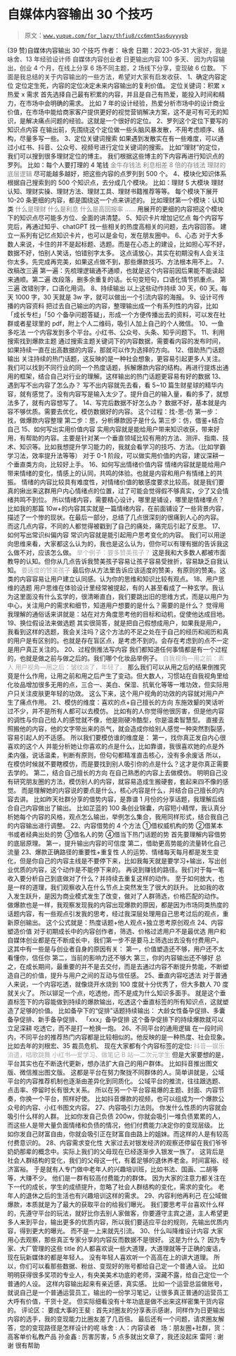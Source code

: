 # 自媒体内容输出 30 个技巧

> 原文：[`www.yuque.com/for_lazy/thfiu8/cc6mnt5as6uyyypb`](https://www.yuque.com/for_lazy/thfiu8/cc6mnt5as6uyyypb)

<ne-h2 id="2eb2fd40" data-lake-id="2eb2fd40"><ne-heading-ext><ne-heading-anchor></ne-heading-anchor><ne-heading-fold></ne-heading-fold></ne-heading-ext><ne-heading-content><ne-text id="u9fd45900">(39 赞)自媒体内容输出 30 个技巧</ne-text></ne-heading-content></ne-h2> <ne-p id="u7185f8c6" data-lake-id="u7185f8c6"><ne-text id="u06d9e524">作者： 咏舍</ne-text></ne-p> <ne-p id="u121d4d11" data-lake-id="u121d4d11"><ne-text id="u6cf91bb5">日期：2023-05-31</ne-text></ne-p> <ne-p id="ua309bd2a" data-lake-id="ua309bd2a"><ne-text id="u6a3e7340" style="background-color: rgb(255, 255, 255); color: rgb(47, 48, 52);">大家好，我是咏舍、13 年经验设计师</ne-text></ne-p> <ne-p id="uedc71da4" data-lake-id="uedc71da4"><ne-text id="u15eb1449" style="background-color: rgb(255, 255, 255); color: rgb(47, 48, 52);">自媒体内容创业者</ne-text></ne-p> <ne-p id="ue11c1221" data-lake-id="ue11c1221"><ne-text id="u29a620be" style="background-color: rgb(255, 255, 255); color: rgb(47, 48, 52);">日更输出内容 100 多天、</ne-text></ne-p> <ne-p id="uec50848f" data-lake-id="uec50848f"><ne-text id="ue1f3c26b" style="background-color: rgb(255, 255, 255); color: rgb(47, 48, 52);">因为内容输出，创业 4 个月，在线上分享 6 场不同主题，2 场线下分享，变现破 6 位数。</ne-text></ne-p> <ne-p id="ue67e95f0" data-lake-id="ue67e95f0"><ne-text id="u56f2b761" style="background-color: rgb(255, 255, 255); color: rgb(47, 48, 52);">下面是我总结的关于内容输出的一些方法，希望对大家有启发收获、</ne-text></ne-p> <ne-p id="u5eaeb670" data-lake-id="u5eaeb670"><ne-text id="u7282ffb0" ne-bold="true">1、确定内容定位</ne-text></ne-p> <ne-p id="u7d48dd55" data-lake-id="u7d48dd55"><ne-text id="u11c0c94f">定位定生死，内容的定位决定未来内容输出的复利价值。</ne-text></ne-p> <ne-p id="u1a582ab7" data-lake-id="u1a582ab7"><ne-text id="u9c8191b4">定位关键词：积累 x 热爱 x 需求</ne-text></ne-p> <ne-p id="u3846a6f1" data-lake-id="u3846a6f1"><ne-text id="ucdffccc3">首先选择自己最有积累的内容，并且是自己有热爱，能投入时间和精力，在市场中会明确的需求。</ne-text></ne-p> <ne-p id="u3abfddd8" data-lake-id="u3abfddd8"><ne-text id="u64bb647b">比如 7 年的设计经验，热爱分析市场中的设计商业价值，在市场中能给商家客户提供更好的视觉营销解决方案，这不是可有可无的知识，是解决痛点问题的经验。这就是一个很好的定位。</ne-text></ne-p> <ne-p id="u234326cb" data-lake-id="u234326cb"><ne-text id="uf0aaf741" ne-bold="true">2、罗列这个定位下要写的知识点内容</ne-text></ne-p> <ne-p id="ubd04f3a2" data-lake-id="ubd04f3a2"><ne-text id="ub59328bc">在输出前，先围绕这个定位做一些头脑风暴发散，不用考虑顺序、结构，尽量多写一些。</ne-text></ne-p> <ne-p id="u7067cf6b" data-lake-id="u7067cf6b"><ne-text id="u40dd4503" ne-bold="true">3、定位关键词搜索</ne-text></ne-p> <ne-p id="ud9dfb39f" data-lake-id="ud9dfb39f"><ne-text id="ude45f963">如果遇到发散实在有一些难度，可以通过小红书、抖音、公众号、视频号进行定位关键词的搜索。</ne-text></ne-p> <ne-p id="uee3f2dd4" data-lake-id="uee3f2dd4"><ne-text id="ubaa47204">比如“理财”的定位，我们可以搜到很多理财定位的博主。</ne-text></ne-p> <ne-p id="u01be13fc" data-lake-id="u01be13fc"><ne-text id="u9c15e7f5">我们根据这些博主的下内容再进行知识点的罗列。</ne-text></ne-p> <ne-p id="u4b996185" data-lake-id="u4b996185"><ne-text id="u326fbb8d" ne-bold="true">比如：每个人要打理的 4 笔钱</ne-text></ne-p> <ne-p id="ubf1d91c9" data-lake-id="ubf1d91c9"><ne-text id="u7149686c" style="color: rgb(127, 127, 127);">金牛存钱法</ne-text></ne-p> <ne-p id="uba712e1d" data-lake-id="uba712e1d"><ne-text id="u7911ad75" style="color: rgb(127, 127, 127);">利息相差 8 倍的存钱法</ne-text></ne-p> <ne-p id="u3c5f1d4f" data-lake-id="u3c5f1d4f"><ne-text id="u94d1603d" style="color: rgb(127, 127, 127);">理财的底层逻辑</ne-text></ne-p> <ne-p id="u82caf233" data-lake-id="u82caf233"><ne-text id="u24038174">尽可能越多越好，把这些内容的点罗列到 500 个。</ne-text></ne-p> <ne-p id="u9c60fc8a" data-lake-id="u9c60fc8a"><ne-text id="uaf5b99d7" ne-bold="true">4、模块化知识体系</ne-text></ne-p> <ne-p id="u9488f265" data-lake-id="u9488f265"><ne-text id="u58ab36ce">根据自己搜索到的 500 个知识点，去分成几个模块。</ne-text></ne-p> <ne-p id="u02b25ec1" data-lake-id="u02b25ec1"><ne-text id="ud90df74f">比如：理财 5 大模块</ne-text></ne-p> <ne-p id="ub37506ed" data-lake-id="ub37506ed"><ne-text id="u0ea79cc5">理财认知、理财实操、理财方法、理财工具、理财书籍推荐等等。</ne-text></ne-p> <ne-p id="u778e8fa6" data-lake-id="u778e8fa6"><ne-text id="ue7bc97bb">每个模块下展开 10-20 条更细的内容，都是围绕这一个点来讲述的。</ne-text></ne-p> <ne-p id="u662892d4" data-lake-id="u662892d4"><ne-text id="ue6015e65">比如理财第一个模块：认知类</ne-text></ne-p> <ne-p id="ueabc5c04" data-lake-id="ueabc5c04"><ne-text id="ua934b697" style="color: rgb(127, 127, 127);">什么是理财</ne-text></ne-p> <ne-p id="u26b3ad4c" data-lake-id="u26b3ad4c"><ne-text id="u79521f2d" style="color: rgb(127, 127, 127);">什么是利息</ne-text></ne-p> <ne-p id="u2ed3ac60" data-lake-id="u2ed3ac60"><ne-text id="u5fcc697f" style="color: rgb(127, 127, 127);">什么是高回报率</ne-text></ne-p> <ne-p id="u32a07ad4" data-lake-id="u32a07ad4"><ne-text id="u84369014" style="color: rgb(127, 127, 127);">……</ne-text></ne-p> <ne-p id="u2536e9a6" data-lake-id="u2536e9a6"><ne-text id="udb832c5e">用展开的更细的内容把这个模块下的知识点尽可能多方位、全面的讲清楚。</ne-text></ne-p> <ne-p id="u829be245" data-lake-id="u829be245"><ne-text id="u27fcfcf8" ne-bold="true">5、知识卡片增加记忆点</ne-text></ne-p> <ne-p id="ubba89f33" data-lake-id="ubba89f33"><ne-text id="u9507783a">每个内容写完后，再通过知乎、chatGPT 找一些相关的热度高相关的问题，去内容回答。</ne-text></ne-p> <ne-p id="u17b2fc60" data-lake-id="u17b2fc60"><ne-text id="u16febedf">建立一系列有记忆点知识卡片，也可以是金句，发在朋友圈中。</ne-text></ne-p> <ne-p id="udc19614c" data-lake-id="udc19614c"><ne-text id="uf5158431" ne-bold="true">6、心态</ne-text></ne-p> <ne-p id="u7f27f35c" data-lake-id="u7f27f35c"><ne-text id="uc8afb96f">对于大多数人来说，卡住的并不是起标题、选题。而是在心态上的建设，比如担心写不好，数据不好，怕别人笑话，怕错别字太多。</ne-text></ne-p> <ne-p id="u4f085d4c" data-lake-id="u4f085d4c"><ne-text id="u165c6eb0">这点请放心，其实在初期没有人会关注你太多。先完成再完美，如果这点做不到，那些爆款技巧、方法根本用不上。</ne-text></ne-p> <ne-p id="u968bfd4f" data-lake-id="u968bfd4f"><ne-text id="u2884a457" ne-bold="true">7、改稿改三遍</ne-text></ne-p> <ne-p id="ub727636e" data-lake-id="ub727636e"><ne-text id="uc50869b2">第一遍：先梳理逻辑通不通顺，也就是这个内容前因后果能不能读起来通顺。第二遍</ne-text></ne-p> <ne-p id="u74c944a8" data-lake-id="u74c944a8"><ne-text id="uc5afe255">改段落，删多余重复的话。长句变短句，口语化情节抓重点。</ne-text></ne-p> <ne-p id="ud8a27c70" data-lake-id="ud8a27c70"><ne-text id="u30add69c">第三遍</ne-text></ne-p> <ne-p id="uf7674c34" data-lake-id="uf7674c34"><ne-text id="u8e096182">改错别字，口语化用词。</ne-text></ne-p> <ne-p id="u5c2880c9" data-lake-id="u5c2880c9"><ne-text id="u9d9d784e" ne-bold="true">8、持续输出</ne-text></ne-p> <ne-p id="ua4f6e981" data-lake-id="ua4f6e981"><ne-text id="u7662ae58">以上这些动作持续 30 天，60 天。每天 1000 字，30 天就是 3w 字，就可以做出一个引流内容的海报。</ne-text></ne-p> <ne-p id="uf932a58b" data-lake-id="uf932a58b"><ne-text id="ue61d0144" ne-bold="true">9、设计可传播的内容资料</ne-text></ne-p> <ne-p id="ua0502a37" data-lake-id="ua0502a37"><ne-text id="u75bf55df">把过去自己输出的内容，整理输出成一个有系列性的内容，比如「成长专栏」「50 个备孕问题答疑」，形成一个方便传播出去的资料，可以发在社群或者星球里的 pdf，附上个人二维码，吸引人加上自己的个人微信。</ne-text></ne-p> <ne-p id="ued9b5acd" data-lake-id="ued9b5acd"><ne-text id="uca24908f" ne-bold="true">10、一鱼多吃法</ne-text></ne-p> <ne-p id="uf85bf118" data-lake-id="uf85bf118"><ne-text id="u65ef4a3f">一个内容发到多个平台。小红书、公众号、头条、知乎问题下。</ne-text></ne-p> <ne-p id="u98168252" data-lake-id="u98168252"><ne-text id="u1c238084" ne-bold="true">11、利用搜索找到爆款主题</ne-text></ne-p> <ne-p id="uc63bc953" data-lake-id="uc63bc953"><ne-text id="ua374e196">通过搜索主题关键词下的内容数据，需要看内容的发布时间，如果持续一直在出高数据的内容，那就可以作为选择的方向。</ne-text></ne-p> <ne-p id="ubb1e0906" data-lake-id="ubb1e0906"><ne-text id="u4b90e647" ne-bold="true">12、借助热门话题输出</ne-text></ne-p> <ne-p id="ueed887c0" data-lake-id="ueed887c0"><ne-text id="u03fd7511">关注持续的热门话题，这反映的是一种社会想象，更容易引起更多人关注。我们可以找到不同行业的同一个热度话题，拆解爆款内容的结构。再进行提炼出通用的框架，结合自己对行业的理解。这样输出的热门话题更容易有好的数据</ne-text></ne-p> <ne-p id="u70efa026" data-lake-id="u70efa026"><ne-text id="uc1448678" ne-bold="true">13、遇到写不出内容了怎么办？</ne-text></ne-p> <ne-p id="u3c3af972" data-lake-id="u3c3af972"><ne-text id="uf9f16885">写不出内容就先去看，看 5~10 篇生财星球的精华内容，就有感觉了。没有内容写是输入太少了。提升自己的输入量，看的多了，就想法多了，就有内容想写了。</ne-text></ne-p> <ne-p id="ue74b010a" data-lake-id="ue74b010a"><ne-text id="uc4a66057" ne-bold="true">14、写完后数据不好怎么办？</ne-text></ne-p> <ne-p id="u829cdb53" data-lake-id="u829cdb53"><ne-text id="u7e64fa6e">数据不好，基本就是内容不够优质。需要去优化，模仿数据好的内容。</ne-text></ne-p> <ne-p id="uf5b64bed" data-lake-id="uf5b64bed"><ne-text id="u145266f3" ne-bold="true">这个过程：找-思-仿</ne-text></ne-p> <ne-p id="u71135c47" data-lake-id="u71135c47"><ne-text id="uef593c6c">第一步：找，做爆款内容整理</ne-text></ne-p> <ne-p id="ue05e83be" data-lake-id="ue05e83be"><ne-text id="u8b136dc7">第二步：思，分析爆款因子是什么</ne-text></ne-p> <ne-p id="u47d15847" data-lake-id="u47d15847"><ne-text id="u61a9107f">第三步：仿，借鉴+结合自己</ne-text></ne-p> <ne-p id="u8fd2c7ca" data-lake-id="u8fd2c7ca"><ne-text id="u3ad596d1" ne-bold="true">15、如何写出实用价值内容</ne-text></ne-p> <ne-p id="ue79546d0" data-lake-id="ue79546d0"><ne-text id="ub0b346cb">实用内容就是能给用户带来知识收获，带来好用，有帮助的内容。主要是针对某一个垂直领域比较有用的方法、测评、指南、技术、知识等。比如我想提升学习能力的，我就会看学习的技巧、方法。（比如学霸学习法，效率提升法等等）</ne-text></ne-p> <ne-p id="u5989481c" data-lake-id="u5989481c"><ne-text id="u8be94701">对于 0-1 阶段，可以做实用价值的内容，建议深耕一个垂直类方向，比较好上手。</ne-text></ne-p> <ne-p id="ue9fc0edc" data-lake-id="ue9fc0edc"><ne-text id="u755d8667" ne-bold="true">16、如何写出情绪价值内容</ne-text></ne-p> <ne-p id="ub66bfb4d" data-lake-id="ub66bfb4d"><ne-text id="ufe2c1113">情绪内容就是能给用户带来情绪的变化，情感上的认同，共鸣的体验。也就是内容和用户有情绪上的共振。</ne-text></ne-p> <ne-p id="u83172793" data-lake-id="u83172793"><ne-text id="u50d57719">情绪的内容比较具有难度性，对情绪价值的敏感度要求比较高。就是我们要真的揪出来这群用户内心情绪点的位置，过了可能会觉得假不够真实，少了又会情绪共鸣不到位。</ne-text></ne-p> <ne-p id="u489a3a94" data-lake-id="u489a3a94"><ne-text id="uf5566e4d">所以情绪内容，需要精心设计，哪里是铺设，哪里是情绪埋点？</ne-text></ne-p> <ne-p id="udfd81c7d" data-lake-id="udfd81c7d"><ne-text id="u89765b4f">比如我的那篇 10w+的内容其实就是一篇情绪内容，在前面铺设了一些背景内容，描述了一个惨的现状。在最后一部分，总结了几点很深刻的很痛到人心的内容。</ne-text></ne-p> <ne-p id="u19d2714a" data-lake-id="u19d2714a"><ne-text id="ue552d130">而这几点内容，不同的人都觉得被戳到了自己的痛处，痛完后引起了反思。</ne-text></ne-p> <ne-p id="ub23577fa" data-lake-id="ub23577fa"><ne-text id="u6e1eadff" ne-bold="true">17、如何写出常识纠偏内容</ne-text></ne-p> <ne-p id="u3b01b713" data-lake-id="u3b01b713"><ne-text id="u6afcbcbb">常识内容就是能引起用户思考变化的内容。</ne-text></ne-p> <ne-p id="uc6593df9" data-lake-id="uc6593df9"><ne-text id="u0a7b61af">我们可以用逆向思维来看，大家都这么认为的，我也是这么认为，但你可以有理有据的告诉我这么做不对，应该怎么做。</ne-text></ne-p> <ne-p id="u37aa0459" data-lake-id="u37aa0459"><ne-text id="uf3e5f068" style="color: rgb(166, 166, 166);">举个例子：要多赞美孩子？</ne-text></ne-p> <ne-p id="uef291f0e" data-lake-id="uef291f0e"><ne-text id="u64bcc0c1">这是我和大多数人都被市面教导的认知。但你从几点告诉我赞美孩子容易让孩子容易受挫折，容易缺乏自我认知。</ne-text></ne-p> <ne-p id="ue2595cf5" data-lake-id="ue2595cf5"><ne-text id="u178382c0" style="color: rgb(166, 166, 166);">要适度的赞美孩子</ne-text></ne-p> <ne-p id="u046183a0" data-lake-id="u046183a0"><ne-text id="u7d876d9a">最后你从方法里告诉应该适度的赞美，有原则的赞美。这类的内容容易让用户建立认同感。认为你的思维和知识比较有观点。</ne-text></ne-p> <ne-p id="ubdd11c1e" data-lake-id="ubdd11c1e"><ne-text id="u46569bc5" ne-bold="true">18、用户思维的选题</ne-text></ne-p> <ne-p id="ua0d4d8fd" data-lake-id="ua0d4d8fd"><ne-text id="uae6c4c34">用户思维在体验设计里经常被提起，有的人甚至看成了一种玄学。我认为这里面没有什么玄学的，很清晰直白，我们要跳出旧的思维方式，而是以用户为中心，关注用户的需求和细节，知道用户想要的是什么？需要的是什么？</ne-text></ne-p> <ne-p id="ube526d54" data-lake-id="ube526d54"><ne-text id="ud99608c2">觉得用我理解的通俗话来讲就是：站在对方角度思考他的目标和动机，促使他达成目地。</ne-text></ne-p> <ne-p id="u0c038d26" data-lake-id="u0c038d26"><ne-text id="u3c838b4f" ne-bold="true">19、换位假设法来做选题</ne-text></ne-p> <ne-p id="uc6b1ecfa" data-lake-id="uc6b1ecfa"><ne-text id="u6cd2a727">其实很简答，就是把自己假想成用户，如果我是用户，我看到这样的选题，我会关注吗？这个方法的不足之处在于自己的经历和阅历和真的用户是有区别的。也就是存在盲区点，是考虑不到的。会存在考虑到的点不一定是用户真正关注的。</ne-text></ne-p> <ne-p id="ubdc3e0ae" data-lake-id="ubdc3e0ae"><ne-text id="u2555fad5" ne-bold="true">20、过程倒推法写内容</ne-text></ne-p> <ne-p id="ua70550de" data-lake-id="ua70550de"><ne-text id="u0d190e78">我们都知道任何事情都是有一个过程的，也就是做之前与做之后的。我们哪个化妆品举例子。</ne-text></ne-p> <ne-p id="uc56950e5" data-lake-id="uc56950e5"><ne-text id="u529a93ff" style="color: rgb(166, 166, 166);">自我视角—用之前：素人</ne-text></ne-p> <ne-p id="u54c29539" data-lake-id="u54c29539"><ne-text id="u880c6748" style="color: rgb(166, 166, 166);">用户视角—用之后：皱纹淡了，年轻了。</ne-text></ne-p> <ne-p id="u0e001218" data-lake-id="u0e001218"><ne-text id="u2f5a8d71">那么我们可以从用之后的结果倒推究竟是什么作用，让用之前和用之后产生了变动。但大数人，习惯站在自我视角里给化妆品增加很多无用的点，三合一、美白、保湿、抗氧化等等一堆功效，但实际用户只关注皮肤更年轻的功效。</ne-text></ne-p> <ne-p id="uddc8d3f5" data-lake-id="uddc8d3f5"><ne-text id="u5c5ffffb">这么下来，这个用户视角的功效的内容就对用户产生了痛点作用。</ne-text></ne-p> <ne-p id="u9d21dc65" data-lake-id="u9d21dc65"><ne-text id="u92bf7046" ne-bold="true">21、模仿的维度：喜欢的点+自己擅长的方向</ne-text></ne-p> <ne-p id="u510211c0" data-lake-id="u510211c0"><ne-text id="ua135830f">东施效颦的笑话听过不少，并不是所有人都可以去模仿。</ne-text></ne-p> <ne-p id="u61f730a3" data-lake-id="u61f730a3"><ne-text id="u7dede4d8">比如有的人你觉得他很厉害，但是他内容的调性与你自己给人的感觉就不像，他是刚硬冷酷型，你是温柔智慧型。</ne-text></ne-p> <ne-p id="u46b89a16" data-lake-id="u46b89a16"><ne-text id="uf7d39ff7">直接去照搬他的内容，他的文字带出来的杀气，就会造成你给别人感觉一种突然割裂感，容易引起人的不适感。</ne-text></ne-p> <ne-p id="ub1821479" data-lake-id="ub1821479"><ne-text id="ua6cc413c">所以我们要模仿谁的维度是：</ne-text></ne-p> <ne-p id="u7b12fe0c" data-lake-id="u7b12fe0c"><ne-text id="u8ab1c912">第一，找你真正发自内心很喜欢的这个人</ne-text></ne-p> <ne-p id="u9df52a8e" data-lake-id="u9df52a8e"><ne-text id="u5b7e6326">并能分析她让你喜欢的点是什么，比如靠谱，我很喜欢她的点是外柔内强，说话温柔，判断有原则，但句句都精准直击核心，没有多余废话</ne-text></ne-p> <ne-p id="u01128739" data-lake-id="u01128739"><ne-text id="ud78a89d6">所以，在模仿时候就不要瞎模仿，而是要找到别人吸引你的点是什么？这才是你真正需要去学的。</ne-text></ne-p> <ne-p id="u390c6504" data-lake-id="u390c6504"><ne-text id="u8db3c7e0">第二，结合自己擅长的方向</ne-text></ne-p> <ne-p id="u797ec46f" data-lake-id="u797ec46f"><ne-text id="u33805b92">在自己熟悉的内容上去做模仿。</ne-text></ne-p> <ne-p id="ub09b2413" data-lake-id="ub09b2413"><ne-text id="uf696e937">明明自己没有研究朋友圈的方法，模仿别人的内容，就容易造成生搬硬套，套起来四不像的感觉。</ne-text></ne-p> <ne-p id="u40e66745" data-lake-id="u40e66745"><ne-text id="u098e7aec">而是理解她的内容说的要点是什么，核心内容是什么，并结合自己擅长的内容去讲。</ne-text></ne-p> <ne-p id="uf650271e" data-lake-id="uf650271e"><ne-text id="uf5d252d1">比如昨天社群分享的借势内容，是靠谱 1 月份的分享话题，我理解后结合自己内容做出了输出。</ne-text></ne-p> <ne-p id="u8f82b9ed" data-lake-id="u8f82b9ed"><ne-text id="u963706e5">比如芷蓝的 100 条创业锦囊，内容短小精悍，我认真分析她每个内容的风格，观点怎么输出，举例怎么集合，我用同样形式，结合我自己的内容输出进行调整。</ne-text></ne-p> <ne-p id="u1385025c" data-lake-id="u1385025c"><ne-text id="u563af44a" ne-bold="true">22、内容借势的 4 个方法</ne-text></ne-p> <ne-p id="ub19213d9" data-lake-id="ub19213d9"><ne-text id="u5ac0c332">①借权威机构的势</ne-text></ne-p> <ne-p id="u3d76ecb9" data-lake-id="u3d76ecb9"><ne-text id="u108f5ed8">②借某本书或者经典出处的势</ne-text></ne-p> <ne-p id="u5b009bb4" data-lake-id="u5b009bb4"><ne-text id="u33427d01">③借名人的势</ne-text></ne-p> <ne-p id="ufa610838" data-lake-id="ufa610838"><ne-text id="ua51a338f">④借当下热门话题的势</ne-text></ne-p> <ne-p id="u48471a0e" data-lake-id="u48471a0e"><ne-text id="ufb50681a">首先要理解内容借势的底层原理。</ne-text></ne-p> <ne-p id="u5651e2c4" data-lake-id="u5651e2c4"><ne-text id="ub02f51e4">第一，提升输出内容的可信度</ne-text></ne-p> <ne-p id="uf99b443a" data-lake-id="uf99b443a"><ne-text id="u994fd06d">第二，借助更高势能的流量转化自己流量</ne-text></ne-p> <ne-p id="u75ecfcb3" data-lake-id="u75ecfcb3"><ne-text id="u21febe5a" ne-bold="true">23、爆款正确路径的重要性+重复性</ne-text></ne-p> <ne-p id="ub1f003fc" data-lake-id="ub1f003fc"><ne-text id="u814f0188">人的运势、情绪每天每月都是发生变化，但是你自己的内容主线是不要停下来，比如我每天就是要学习+输出，写出创业优质的内容，这个动作是不能停下来的。</ne-text></ne-p> <ne-p id="u5ba0f091" data-lake-id="u5ba0f091"><ne-text id="u1a9cc2f5">再说到赚钱的路径。我们对于每一笔收入要分析自己到底做对了什么？并持续去重复这样的动作。</ne-text></ne-p> <ne-p id="ue1e96e55" data-lake-id="ue1e96e55"><ne-text id="ud2e4ff22">至于如何放大，也是一样的道理，我们观察收入在什么节点上突然发生了很大的跃升。</ne-text></ne-p> <ne-p id="u324b87a0" data-lake-id="u324b87a0"><ne-text id="ue698d789">比如我的收入发生跃升，是因为商业模式发生了改变，做对了人群筛选，价格匹配的动作。</ne-text></ne-p> <ne-p id="ucfe8ee03" data-lake-id="ucfe8ee03"><ne-text id="u8d996f67">做爆款也是一样，我观察发现我的内容出现爆款的原因，都是因为市场同类热度的话题内容，有一些观点引发我的思考，经过我深层处理用自己思考过后的观点，重新原创输出。</ne-text></ne-p> <ne-p id="u04a55014" data-lake-id="u04a55014"><ne-text id="u4f7a87d4">这个公式就是：热度话题+他人观点+独立思考原创观点</ne-text></ne-p> <ne-p id="ub7857650" data-lake-id="ub7857650"><ne-text id="ua84370d9" ne-bold="true">24、内容塑造价值</ne-text></ne-p> <ne-p id="u5c4b588a" data-lake-id="u5c4b588a"><ne-text id="ua6892302">对于初期成长中的内容创作者，筛选、价格过滤用户不是最优选</ne-text></ne-p> <ne-p id="uf1764e92" data-lake-id="uf1764e92"><ne-text id="u695d5cac">用户和自媒体创业都是在不断成长中，我们第一步不是要马上筛选出去没有付费用户。</ne-text></ne-p> <ne-p id="udda32946" data-lake-id="udda32946"><ne-text id="u99aae35d">这其中有一些是与创业者自身的原因有关：</ne-text></ne-p> <ne-p id="u2b7f5219" data-lake-id="u2b7f5219"><ne-text id="ubdfa7bc3">第一，价值塑造还不够，用户还不太看懂你，信任你</ne-text></ne-p> <ne-p id="u6f04264b" data-lake-id="u6f04264b"><ne-text id="ua112ff8f">第二，当前的影响力还不够大</ne-text></ne-p> <ne-p id="uc12ef855" data-lake-id="uc12ef855"><ne-text id="ud782a265">第三，你的内容输出还不够好</ne-text></ne-p> <ne-p id="ucef5d24e" data-lake-id="ucef5d24e"><ne-text id="u0decd1ce">总之，在成长期间，最重要的并不是去交付，而是去通过内容不断提升势能，不断塑造自己的价值，提升与用户之间的互动与信任感。</ne-text></ne-p> <ne-p id="uc0f37786" data-lake-id="uc0f37786"><ne-text id="ua6526303" ne-bold="true">25、垂直内容吃透法</ne-text></ne-p> <ne-p id="u8f196e53" data-lake-id="u8f196e53"><ne-text id="u244485b6">对于普通人来说，一个内容吃透，就像烧开水烧到 100 度就十分优秀了，但大多数人 70 度就关火了。</ne-text></ne-p> <ne-p id="u23435be8" data-lake-id="u23435be8"><ne-text id="u63c2e83d">所以铆足一个点，吃透他，而不是成为什么知识多面手。</ne-text></ne-p> <ne-p id="ud178f912" data-lake-id="ud178f912"><ne-text id="u2212a18d">就是这个垂直标签下的内容能做到持续的爆款输出，吃透这个垂直标签的所有知识点，这就塑造了足够的价值。</ne-text></ne-p> <ne-p id="u5d7a7079" data-lake-id="u5d7a7079"><ne-text id="u6867a373">比如备孕下的“促排”话题持续输出：</ne-text></ne-p> <ne-p id="u505b76b4" data-lake-id="u505b76b4"><ne-text id="u322663e2">大龄女性备孕促排、多囊备孕促排、新手备孕促排、</ne-text></ne-p> <ne-p id="u22e6fd5c" data-lake-id="u22e6fd5c"><ne-text id="ud89c3c4b">「xxx」备孕促排</ne-text></ne-p> <ne-p id="u285ef654" data-lake-id="u285ef654"><ne-text id="u0b40b69c">这个备孕促排下的持续爆款就可以立足深耕</ne-text></ne-p> <ne-p id="u46df8951" data-lake-id="u46df8951"><ne-text id="u00985394">吃透它，而不是打一枪换一炮。</ne-text></ne-p> <ne-p id="u21dd3a29" data-lake-id="u21dd3a29"><ne-text id="u610f2507" ne-bold="true">26、不同平台的通用逻辑</ne-text></ne-p> <ne-p id="u69c7e882" data-lake-id="u69c7e882"><ne-text id="udc8aa2e5">在一段时间内，不同平台的推荐热门内容都是比较相似的。他反映的是一种热度、社会现象。比如去年的刘根宏、35 裁员危机、</ne-text></ne-p> <ne-p id="ufc647906" data-lake-id="ufc647906"><ne-text id="u211c185d">现在大家都有个内容标签的定位:</ne-text></ne-p> <ne-p id="u4e97ab1a" data-lake-id="u4e97ab1a"><ne-text id="uac142518" style="color: rgb(166, 166, 166);">抖音—娱乐消遣，唱歌跳舞</ne-text></ne-p> <ne-p id="ub15617f0" data-lake-id="ub15617f0"><ne-text id="u02a54e00" style="color: rgb(166, 166, 166);">小红书—爱学习、做笔记</ne-text></ne-p> <ne-p id="u886aa7cb" data-lake-id="u886aa7cb"><ne-text id="u9741e8fb" style="color: rgb(166, 166, 166);">B 站—二次元学生</ne-text></ne-p> <ne-p id="u2ebbdeef" data-lake-id="u2ebbdeef"><ne-text id="u7b2e5c3d">但是大家要想的是，平台其实也在不断迭代更新，想办法扩大自己的用户群体。</ne-text></ne-p> <ne-p id="u20c4a494" data-lake-id="u20c4a494"><ne-text id="ue5b0fdb9">比如抖音推出图文版、微信推出图文版。</ne-text></ne-p> <ne-p id="u7f119638" data-lake-id="u7f119638"><ne-text id="u2aa12926">这都是平台在努力聚拢不同群体的人。简单讲就是，公域平台的内容推荐机制也逐渐由差异化到同质化。</ne-text></ne-p> <ne-p id="ud954ed10" data-lake-id="ud954ed10"><ne-text id="uf93e9b70">公域平台的推流，往往跟选题、点击率、停留时长有很大关系。</ne-text></ne-p> <ne-p id="ufe15ca80" data-lake-id="ufe15ca80"><ne-text id="u39fd5f17">所以在另一个平台容易爆的主题、封面、内容节奏，你换一个平台，照样好使。</ne-text></ne-p> <ne-p id="uff0e38ee" data-lake-id="uff0e38ee"><ne-text id="uc40798cb">比如抖音爆款的视频，也可以组成为一个爆款公众号的内容、小红书图文内容。</ne-text></ne-p> <ne-p id="uff31aee9" data-lake-id="uff31aee9"><ne-text id="u110dddf7" ne-bold="true">27、内容吸引力法则。</ne-text></ne-p> <ne-p id="u63bc3d2c" data-lake-id="u63bc3d2c"><ne-text id="uda165c3f">你发什么性质的内容就会吸引什么样的人群。</ne-text></ne-p> <ne-p id="ucb4e0ff0" data-lake-id="ucb4e0ff0"><ne-text id="u3ea90355">比如你发自己负债 200w，你就会吸引一堆负债累累的人，而这些人是带大量负面情绪和负债的情况，他们付费能力决定你的变现层级。</ne-text></ne-p> <ne-p id="u04824c4a" data-lake-id="u04824c4a"><ne-text id="u2f3d4da0">比如你发自己财富自由，你就会吸引正在财富自由路上的姐妹。而这样的人是有较高付费意识的。</ne-text></ne-p> <ne-p id="udb6641d1" data-lake-id="udb6641d1"><ne-text id="ucd69a371" ne-bold="true">28、内容需求变化性</ne-text></ne-p> <ne-p id="u616ab0a2" data-lake-id="u616ab0a2"><ne-text id="u26b7d224">大家过去对银发经济的观察还停留在我们爷爷奶奶那辈的概念中。实际上我们的父母现在已经逐渐步入银发一族了。</ne-text></ne-p> <ne-p id="u3ad48617" data-lake-id="u3ad48617"><ne-text id="udcf14618">这背后是社会人群结构的变化，我们的父母这一代，有着足够的退休养老金。时间富裕、经济富裕。</ne-text></ne-p> <ne-p id="ua2cce20b" data-lake-id="ua2cce20b"><ne-text id="u4398210d">于是就有人专门做中老年人的兴趣培训班，比如书法、国画、二胡等等，大赚不少。</ne-text></ne-p> <ne-p id="uf0fd3fee" data-lake-id="uf0fd3fee"><ne-text id="uabb8bc79">他们是一群有较高付费能力的群体。</ne-text></ne-p> <ne-p id="u44d73c81" data-lake-id="u44d73c81"><ne-text id="u94aedf42">因为大家的注意力都关注在下一代的成长，学生的成绩提升，忽略了社会人群结构的变化，需求的变化。</ne-text></ne-p> <ne-p id="uabd65321" data-lake-id="uabd65321"><ne-text id="u45e7dbc1">老年人的退休之后的生活也有兴趣培训这样的需求。</ne-text></ne-p> <ne-p id="u3941c7f8" data-lake-id="u3941c7f8"><ne-text id="ue81033ff" ne-bold="true">29、内容利他再利己</ne-text></ne-p> <ne-p id="ud6eb124e" data-lake-id="ud6eb124e"><ne-text id="u54cb2e37">在公域做爆款，本质就是为了最大的获取平台的给我们曝光。</ne-text></ne-p> <ne-p id="u49a9d185" data-lake-id="u49a9d185"><ne-text id="u8ee978db">我们要思考平台喜欢什么样的，先遵守平台的玩法，就好比你去别人家做客，你要遵守主宾之道，主人希望更多人来到平台，输出更多的优质内容，所以我们要适应平台的规则，先输出优质内容，得到更大的曝光。</ne-text></ne-p> <ne-p id="uf81f43be" data-lake-id="uf81f43be"><ne-text id="u887c9947">而不是一上来就先引流。</ne-text></ne-p> <ne-p id="u64fc85ef" data-lake-id="u64fc85ef"><ne-text id="ue9bb6a56" ne-bold="true">30、什么叫降维设计内容</ne-text></ne-p> <ne-p id="u73e6c3df" data-lake-id="u73e6c3df"><ne-text id="u64b40868">大家用心去观察，那些真正专家分享的内容反而数据不是很好。</ne-text></ne-p> <ne-p id="ube90c486" data-lake-id="ube90c486"><ne-text id="uacbe8798">这是为什么？</ne-text></ne-p> <ne-p id="u5ef68026" data-lake-id="u5ef68026"><ne-text id="ufa54785d">因为专家、大厂管理的这些 title 的人都喜欢说一些大道理，大道理就等于正确的废话，现在玩新媒体的都是年轻人。</ne-text></ne-p> <ne-p id="u344f0460" data-lake-id="u344f0460"><ne-text id="u5142e085">没有年轻人喜欢听一个高高在上的讲大道理。</ne-text></ne-p> <ne-p id="u0feae462" data-lake-id="u0feae462"><ne-text id="ua7d8065e">所以，你们可以看那些数据、粉丝、变现好的账号都给自己定一个普通人设。</ne-text></ne-p> <ne-p id="udce251b0" data-lake-id="udce251b0"><ne-text id="ua06bb7bd">比如明明获得很多奖项的专业人，有央美美术功底的老师，深藏不露，给自己定位一个普通的人设。</ne-text></ne-p> <ne-p id="uabc833a0" data-lake-id="uabc833a0"><ne-text id="u1c0fee48">这样内容输出起来有亲近感，真实感。</ne-text></ne-p> <ne-p id="u51be15eb" data-lake-id="u51be15eb"><ne-text id="u514bc1c8">比如一个运营总监做账号，就说自己是一个普通运营员工，输出的一份学习笔记，让很多真正普通的运营员工大呼有价值，干货十足。</ne-text></ne-p> <ne-p id="uf13eae35" data-lake-id="uf13eae35"><ne-text id="u74b8921d">但实际细看没有十年功底是做不出来这样密集干货内容的。</ne-text></ne-p> <ne-hole id="u41e7b9c4" data-lake-id="u41e7b9c4"><ne-card data-card-name="hr" data-card-type="block" id="ZiYK5" data-event-boundary="card"><ne-p id="ucdb3427f" data-lake-id="ucdb3427f"><ne-text id="ud4b1e473">评论区：</ne-text></ne-p> <ne-p id="ufdd0a92f" data-lake-id="ufdd0a92f"><ne-text id="u1d4ff089">要成大事的王斐 : 首先对圈友的分享表示感谢，同样作为日更输出内容的选手，我的变现能力比圈友差了几百倍。</ne-text> <ne-text id="uf6859386">最后还有一个问题，请求圈友解答，您的变现路径是怎样设计的呢</ne-text> <ne-text id="u6d16598e">咏舍 : 人：内容读者   场：朋友圈+社群，货：高客单价私教产品</ne-text> <ne-text id="u589eddb3">孙金鑫 : 厉害厉害，5 点多就出文章了，我还没起床</ne-text> <ne-text id="u03c36d83">雷阿 : 谢谢 很有帮助</ne-text></ne-p></ne-card></ne-hole>